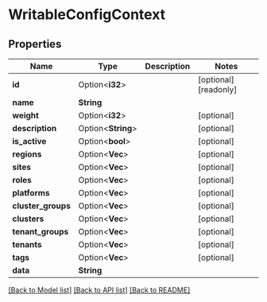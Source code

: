 # WritableConfigContext

## Properties

Name | Type | Description | Notes
------------ | ------------- | ------------- | -------------
**id** | Option<**i32**> |  | [optional][readonly]
**name** | **String** |  | 
**weight** | Option<**i32**> |  | [optional]
**description** | Option<**String**> |  | [optional]
**is_active** | Option<**bool**> |  | [optional]
**regions** | Option<**Vec<i32>**> |  | [optional]
**sites** | Option<**Vec<i32>**> |  | [optional]
**roles** | Option<**Vec<i32>**> |  | [optional]
**platforms** | Option<**Vec<i32>**> |  | [optional]
**cluster_groups** | Option<**Vec<i32>**> |  | [optional]
**clusters** | Option<**Vec<i32>**> |  | [optional]
**tenant_groups** | Option<**Vec<i32>**> |  | [optional]
**tenants** | Option<**Vec<i32>**> |  | [optional]
**tags** | Option<**Vec<String>**> |  | [optional]
**data** | **String** |  | 

[[Back to Model list]](../README.md#documentation-for-models) [[Back to API list]](../README.md#documentation-for-api-endpoints) [[Back to README]](../README.md)


